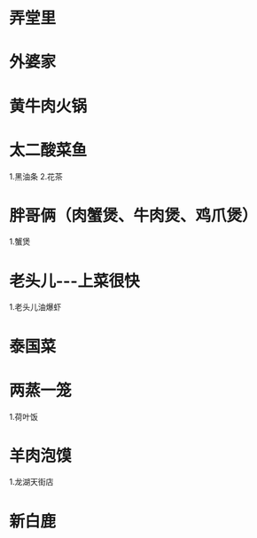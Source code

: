 # 弄堂里
# 外婆家
# 黄牛肉火锅

# 太二酸菜鱼
1.黑油条
2.花茶

# 胖哥俩（肉蟹煲、牛肉煲、鸡爪煲）
1.蟹煲
# 老头儿---上菜很快
1.老头儿油爆虾
# 泰国菜

# 两蒸一笼
1.荷叶饭

# 羊肉泡馍
1.龙湖天街店
# 新白鹿